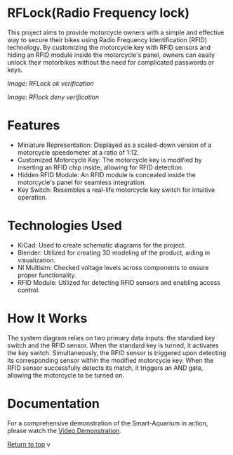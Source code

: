# RFLock(Radio Frequency lock)
This project aims to provide motorcycle owners with a simple and effective way to secure their bikes using Radio Frequency Identification (RFID) technology. By customizing the motorcycle key with RFID sensors and hiding an RFID module inside the motorcycle's panel, owners can easily unlock their motorbikes without the need for complicated passwords or keys.



*Image: RFLock ok verification*

*Image: RFlock deny verification*

# Features
- Miniature Representation: Displayed as a scaled-down version of a motorcycle speedometer at a ratio of 1:12.
- Customized Motorcycle Key: The motorcycle key is modified by inserting an RFID chip inside, allowing for RFID detection.
- Hidden RFID Module: An RFID module is concealed inside the motorcycle's panel for seamless integration.
- Key Switch: Resembles a real-life motorcycle key switch for intuitive operation.
# Technologies Used
- KiCad: Used to create schematic diagrams for the project.
- Blender: Utilized for creating 3D modeling of the product, aiding in visualization.
- NI Multisim: Checked voltage levels across components to ensure proper functionality.
- RFID Module: Utilized for detecting RFID sensors and enabling access control.

# How It Works
The system diagram relies on two primary data inputs: the standard key switch and the RFID sensor. When the standard key is turned, it activates the key switch. Simultaneously, the RFID sensor is triggered upon detecting its corresponding sensor within the modified motorcycle key. When the RFID sensor successfully detects its match, it triggers an AND gate, allowing the motorcycle to be turned on.
# Documentation

For a comprehensive demonstration of the Smart-Aquarium in action, please watch the [Video Demonstration](https://drive.google.com/file/d/1OCX7r5Hs2Rc73Zu4nhF_WHBZBUdhfXhH/view?usp=drive_link).


[Return to top](https://github.com/RaphaelNazareth/SmartParkingBasement)
v
